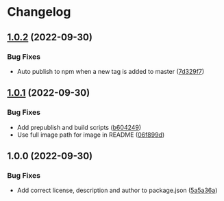 # Changelog

## [1.0.2](https://github.com/cerebruminc/detect-high-entropy-strings/compare/v1.0.1...v1.0.2) (2022-09-30)


### Bug Fixes

* Auto publish to npm when a new tag is added to master ([7d329f7](https://github.com/cerebruminc/detect-high-entropy-strings/commit/7d329f790495fb5f94e977c62c04b52189632919))

## [1.0.1](https://github.com/cerebruminc/detect-high-entropy-strings/compare/v1.0.0...v1.0.1) (2022-09-30)


### Bug Fixes

* Add prepublish and build scripts ([b604249](https://github.com/cerebruminc/detect-high-entropy-strings/commit/b60424925349efcf3c718e580c7121715feebddf))
* Use full image path for image in README ([06f899d](https://github.com/cerebruminc/detect-high-entropy-strings/commit/06f899d30b528b8d3c4aa513ef5e8fe2912a7f8e))

## 1.0.0 (2022-09-30)


### Bug Fixes

* Add correct license, description and author to package.json ([5a5a36a](https://github.com/cerebruminc/detect-high-entropy-strings/commit/5a5a36afc779cb49e57a53d4be1fe0ee5859661b))
